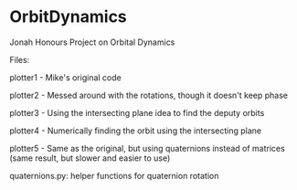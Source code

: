 # OrbitDynamics
Jonah Honours Project on Orbital Dynamics

Files:

plotter1 - Mike's original code

plotter2 - Messed around with the rotations, though it doesn't keep phase

plotter3 - Using the intersecting plane idea to find the deputy orbits

plotter4 - Numerically finding the orbit using the intersecting plane

plotter5 - Same as the original, but using quaternions instead of matrices (same result, but slower and easier to use)

quaternions.py: helper functions for quaternion rotation
